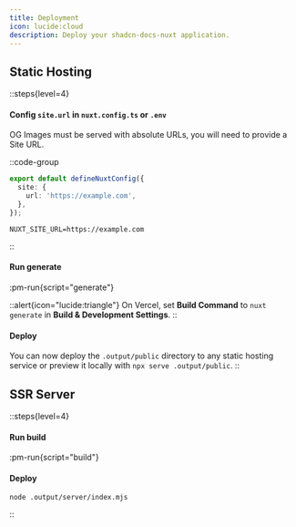 ```yaml
---
title: Deployment
icon: lucide:cloud
description: Deploy your shadcn-docs-nuxt application.
---
```


## Static Hosting

::steps{level=4}
#### Config `site.url` in `nuxt.config.ts` or `.env`

OG Images must be served with absolute URLs, you will need to provide a Site URL.

::code-group
```ts [nuxt.config.ts]
export default defineNuxtConfig({
  site: {
    url: 'https://example.com',
  },
});
```
```dotenv [.env]
NUXT_SITE_URL=https://example.com
```
::

#### Run generate
:pm-run{script="generate"}

::alert{icon="lucide:triangle"}
On Vercel, set **Build Command** to `nuxt generate` in **Build & Development Settings**.
::

#### Deploy
You can now deploy the `.output/public` directory to any static hosting service or preview it locally with `npx serve .output/public`.
::

## SSR Server

::steps{level=4}
#### Run build
:pm-run{script="build"}

#### Deploy
```shell
node .output/server/index.mjs
```
::
